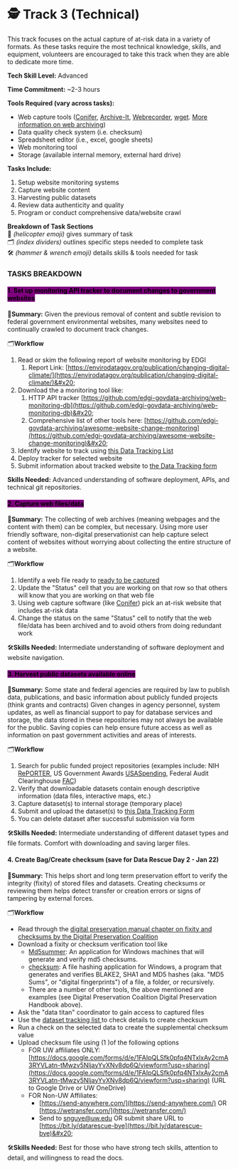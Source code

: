 # 🕵️ Track 3 (Technical)

This track focuses on the actual capture of at-risk data in a variety of formats. As these tasks require the most technical knowledge, skills, and equipment, volunteers are encouraged to take this track when they are able to dedicate more time.

**Tech Skill Level:** Advanced

**Time Commitment:** \~2-3 hours

**Tools Required (vary across tasks):**

* Web capture tools ([Conifer](https://guide.conifer.rhizome.org/), [Archive-It](https://archive-it.org/), [Webrecorder](https://webrecorder.io/), [wget](https://www.gnu.org/software/wget/). [More information on web archiving](https://bits.ashleyblewer.com/blog/2017/09/20/how-do-web-archiving-frameworks-work/))
* Data quality check system (i.e. checksum)
* Spreadsheet editor (i.e., excel, google sheets)
* Web monitoring tool
* Storage (available internal memory, external hard drive)

**Tasks Include:**

1. Setup website monitoring systems
2. Capture website content
3. Harvesting public datasets
4. Review data authenticity and quality
5. Program or conduct comprehensive data/website crawl&#x20;

**Breakdown of Task Sections**\
🚁 _(helicopter emoji)_ gives summary of task\
🗂️ _(index dividers)_ outlines specific steps needed to complete task\
🛠️ _(hammer & wrench emoji)_ details skills & tools needed for task

### TASKS BREAKDOWN

#### <mark style="background-color:purple;">1. Set up monitoring API tracker to document changes to government websites</mark>

🚁**Summary:** Given the previous removal of content and subtle revision to federal government environmental websites, many websites need to continually crawled to document track changes.

🗂️**Workflow**

1. Read or skim the following report of website monitoring by EDGI
   1. Report Link: [https://envirodatagov.org/publication/changing-digital-climate/](https://envirodatagov.org/publication/changing-digital-climate/)&#x20;
2. Download the a monitoring tool like:
   1. HTTP API tracker [https://github.com/edgi-govdata-archiving/web-monitoring-db](https://github.com/edgi-govdata-archiving/web-monitoring-db)&#x20;
   2. Comprehensive list of other tools here: [https://github.com/edgi-govdata-archiving/awesome-website-change-monitoring](https://github.com/edgi-govdata-archiving/awesome-website-change-monitoring)&#x20;
3. Identify website to track using [this Data Tracking List](https://docs.google.com/spreadsheets/d/1tOS7B3lgK-8wdgyhY81ntfICMIkGwAiHfeV63hi3UzU/edit?usp=drive_link)&#x20;
4. Deploy tracker for selected website&#x20;
5. Submit information about tracked website to [the Data Tracking form](https://docs.google.com/forms/d/e/1FAIpQLSfII-rl4yUcGPJlPWk9knWMhC_qBueJLEPcC7vphPeVisLhHA/viewform?usp=sf_link)

**Skills Needed:** Advanced understanding of software deployment, APIs, and technical git repositories.&#x20;

#### <mark style="background-color:purple;">2. Capture web files/data</mark>

🚁**Summary:** The collecting of web archives (meaning webpages and the content with them) can be complex, but necessary. Using more user friendly software, non-digital preservationist can help capture select content of websites without worrying about collecting the entire structure of a website.

🗂️**Workflow**

1. Identify a web file ready to [ready to be captured](https://docs.google.com/spreadsheets/d/1tOS7B3lgK-8wdgyhY81ntfICMIkGwAiHfeV63hi3UzU/edit?usp=sharing)
2. Update the "Status" cell that you are working on that row so that others will know that you are working on that web file
3. Using web capture software (like [Conifer](https://guide.conifer.rhizome.org/)) pick an at-risk website that includes at-risk data
4. Change the status on the same "Status" cell to notify that the web file/data has been archived and to avoid others from doing redundant work

🛠️**Skills Needed:** Intermediate understanding of software deployment and website navigation.&#x20;

#### <mark style="background-color:purple;">3. Harvest public datasets available online</mark>

🚁**Summary:** Some state and federal agencies are required by law to publish data, publications, and basic information about publicly funded projects (think grants and contracts) Given changes in agency personnel, system updates, as well as financial support to pay for database services and storage, the data stored in these repositories may not always be available for the public. Saving copies can help ensure future access as well as information on past government activities and areas of interests.

🗂️**Workflow**

1. Search for public funded project repositories (examples include: NIH [RePORTER](https://reporter.nih.gov/), US Government Awards [USASpending](https://www.usaspending.gov/search), Federal Audit Clearinghouse [FAC](https://app.fac.gov/dissemination/search/))
2. Verify that downloadable datasets contain enough descriptive information (data files, interactive maps, etc.)&#x20;
3. Capture dataset(s) to internal storage (temporary place)
4. Submit and upload the dataset(s) to [this Data Tracking Form](https://docs.google.com/forms/d/e/1FAIpQLSfII-rl4yUcGPJlPWk9knWMhC_qBueJLEPcC7vphPeVisLhHA/viewform?usp=sf_link)&#x20;
5. You can delete dataset after successful submission via form

🛠️**Skills Needed:** Intermediate understanding of different dataset types and file formats. Comfort with downloading and saving larger files.

#### 4. Create Bag/Create checksum (save for Data Rescue Day 2 - Jan 22)

🚁**Summary:** This helps short and long term preservation effort to verify the integrity (fixity) of stored files and datasets. Creating checksums or reviewing them helps detect transfer or creation errors or signs of tampering by external forces.

🗂️**Workflow**

* Read through the [digital preservation manual chapter on fixity and checksums by the Digital Preservation Coalition](https://www.dpconline.org/handbook/technical-solutions-and-tools/fixity-and-checksums)&#x20;
* Download a fixity or checksum verification tool like
  * [Md5summer](https://md5summer.org/): An application for Windows machines that will generate and verify md5 checksums.
  * [checksum](https://corz.org/windows/software/checksum/): A file hashing application for Windows, a program that generates and verifies BLAKE2, SHA1 and MD5 hashes (aka. "MD5 Sums", or "digital fingerprints") of a file, a folder, or recursively.
  * There are a number of other tools, the above mentioned are examples (see Digital Preservation Coalition Digital Preservation Handbook above).
* Ask the "data titan" coordinator to gain access to captured files
* Use the [dataset tracking list ](https://docs.google.com/spreadsheets/d/1tOS7B3lgK-8wdgyhY81ntfICMIkGwAiHfeV63hi3UzU/edit?usp=drive_link)to check details to create checksum&#x20;
* Run a check on the selected data to create the supplemental checksum value
* Upload checksum file using (1 )of the following options
  * FOR UW affiliates ONLY: [https://docs.google.com/forms/d/e/1FAIpQLSfk0pfq4NTxlxAy2cmA3RYVLatn-tMwzv5NljayYvXNv8dp6Q/viewform?usp=sharing](https://docs.google.com/forms/d/e/1FAIpQLSfk0pfq4NTxlxAy2cmA3RYVLatn-tMwzv5NljayYvXNv8dp6Q/viewform?usp=sharing) (URL to Google Drive or UW OneDrive)
  * FOR Non-UW Affiliates:
    * [https://send-anywhere.com/](https://send-anywhere.com/) OR [https://wetransfer.com/](https://wetransfer.com/)
    * Send to [snguye@uw.edu](mailto:snguye@uw.edu) OR submit share URL to [https://bit.ly/datarescue-bye](https://bit.ly/datarescue-bye)&#x20;

🛠️**Skills Needed:** Best for those who have strong tech skills, attention to detail, and willingness to read the docs.
